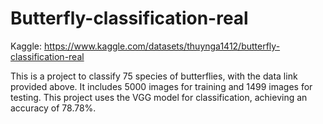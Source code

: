# Butterfly-classification-real
Kaggle: https://www.kaggle.com/datasets/thuynga1412/butterfly-classification-real

This is a project to classify 75 species of butterflies, with the data link provided above. It includes 5000 images for training and 1499 images for testing. This project uses the VGG model for classification, achieving an accuracy of 78.78%.
